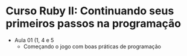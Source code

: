 # Curso Ruby II: Continuando seus primeiros passos na programação

- Aula 01 (1, 4 e 5
    - Começando o jogo com boas práticas de programação
    